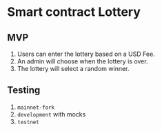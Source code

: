 # Smart contract Lottery

## MVP

1. Users can enter the lottery based on a USD Fee.
2. An admin will choose when the lottery is over.
3. The lottery will select a random winner.



## Testing

1. `mainnet-fork`
2. `development` with mocks
3. `testnet`